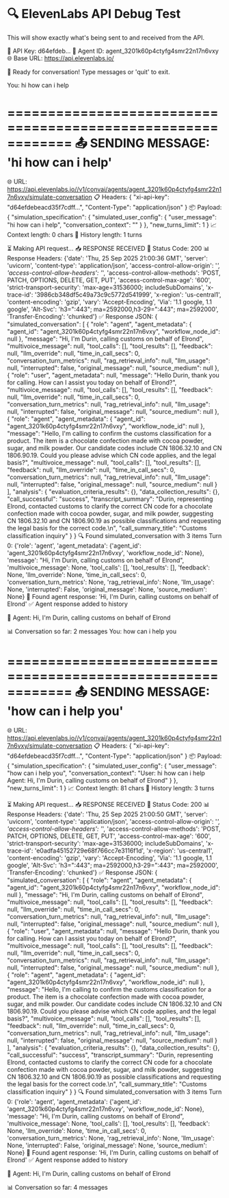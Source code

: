 🔍 ElevenLabs API Debug Test
==================================================
This will show exactly what's being sent to and received from the API.

🔑 API Key: d64efdeb...
🤖 Agent ID: agent_3201k60p4ctyfg4smr22n17n6vxy
🌐 Base URL: https://api.elevenlabs.io/

💬 Ready for conversation! Type messages or 'quit' to exit.

You: hi how can i help

============================================================
📤 SENDING MESSAGE: 'hi how can i help'
============================================================
🌐 URL: https://api.elevenlabs.io//v1/convai/agents/agent_3201k60p4ctyfg4smr22n17n6vxy/simulate-conversation
📋 Headers: {
  "xi-api-key": "d64efdebeacd35f7cdff...",
  "Content-Type": "application/json"
}
📦 Payload:
{
  "simulation_specification": {
    "simulated_user_config": {
      "user_message": "hi how can i help",
      "conversation_context": ""
    }
  },
  "new_turns_limit": 1
}
📈 Context length: 0 chars
💾 History length: 1 turns

⏳ Making API request...
📥 RESPONSE RECEIVED
🔢 Status Code: 200
📊 Response Headers: {'date': 'Thu, 25 Sep 2025 21:00:36 GMT', 'server': 'uvicorn', 'content-type': 'application/json', 'access-control-allow-origin': '*', 'access-control-allow-headers': '*', 'access-control-allow-methods': 'POST, PATCH, OPTIONS, DELETE, GET, PUT', 'access-control-max-age': '600', 'strict-transport-security': 'max-age=31536000; includeSubDomains', 'x-trace-id': '3986cb348df5c49a73c9c5772d541999', 'x-region': 'us-central1', 'content-encoding': 'gzip', 'vary': 'Accept-Encoding', 'Via': '1.1 google, 1.1 google', 'Alt-Svc': 'h3=":443"; ma=2592000,h3-29=":443"; ma=2592000', 'Transfer-Encoding': 'chunked'}
✅ Response JSON:
{
  "simulated_conversation": [
    {
      "role": "agent",
      "agent_metadata": {
        "agent_id": "agent_3201k60p4ctyfg4smr22n17n6vxy",
        "workflow_node_id": null
      },
      "message": "Hi, I'm Durin, calling customs on behalf of Elrond",
      "multivoice_message": null,
      "tool_calls": [],
      "tool_results": [],
      "feedback": null,
      "llm_override": null,
      "time_in_call_secs": 0,
      "conversation_turn_metrics": null,
      "rag_retrieval_info": null,
      "llm_usage": null,
      "interrupted": false,
      "original_message": null,
      "source_medium": null
    },
    {
      "role": "user",
      "agent_metadata": null,
      "message": "Hello Durin, thank you for calling.  How can I assist you today on behalf of Elrond?",
      "multivoice_message": null,
      "tool_calls": [],
      "tool_results": [],
      "feedback": null,
      "llm_override": null,
      "time_in_call_secs": 0,
      "conversation_turn_metrics": null,
      "rag_retrieval_info": null,
      "llm_usage": null,
      "interrupted": false,
      "original_message": null,
      "source_medium": null
    },
    {
      "role": "agent",
      "agent_metadata": {
        "agent_id": "agent_3201k60p4ctyfg4smr22n17n6vxy",
        "workflow_node_id": null
      },
      "message": "Hello, I'm calling to confirm the customs classification for a product.  The item is a chocolate confection made with cocoa powder, sugar, and milk powder.  Our candidate codes include CN 1806.32.10 and CN 1806.90.19.  Could you please advise which CN code applies, and the legal basis?",
      "multivoice_message": null,
      "tool_calls": [],
      "tool_results": [],
      "feedback": null,
      "llm_override": null,
      "time_in_call_secs": 0,
      "conversation_turn_metrics": null,
      "rag_retrieval_info": null,
      "llm_usage": null,
      "interrupted": false,
      "original_message": null,
      "source_medium": null
    }
  ],
  "analysis": {
    "evaluation_criteria_results": {},
    "data_collection_results": {},
    "call_successful": "success",
    "transcript_summary": "Durin, representing Elrond, contacted customs to clarify the correct CN code for a chocolate confection made with cocoa powder, sugar, and milk powder, suggesting CN 1806.32.10 and CN 1806.90.19 as possible classifications and requesting the legal basis for the correct code.\n",
    "call_summary_title": "Customs classification inquiry"
  }
}
🔍 Found simulated_conversation with 3 items
   Turn 0: {'role': 'agent', 'agent_metadata': {'agent_id': 'agent_3201k60p4ctyfg4smr22n17n6vxy', 'workflow_node_id': None}, 'message': "Hi, I'm Durin, calling customs on behalf of Elrond", 'multivoice_message': None, 'tool_calls': [], 'tool_results': [], 'feedback': None, 'llm_override': None, 'time_in_call_secs': 0, 'conversation_turn_metrics': None, 'rag_retrieval_info': None, 'llm_usage': None, 'interrupted': False, 'original_message': None, 'source_medium': None}
🎯 Found agent response: 'Hi, I'm Durin, calling customs on behalf of Elrond'
✅ Agent response added to history

🤖 Agent: Hi, I'm Durin, calling customs on behalf of Elrond

📊 Conversation so far: 2 messages
You: how can i help you 

============================================================
📤 SENDING MESSAGE: 'how can i help you'
============================================================
🌐 URL: https://api.elevenlabs.io//v1/convai/agents/agent_3201k60p4ctyfg4smr22n17n6vxy/simulate-conversation
📋 Headers: {
  "xi-api-key": "d64efdebeacd35f7cdff...",
  "Content-Type": "application/json"
}
📦 Payload:
{
  "simulation_specification": {
    "simulated_user_config": {
      "user_message": "how can i help you",
      "conversation_context": "User: hi how can i help Agent: Hi, I'm Durin, calling customs on behalf of Elrond"
    }
  },
  "new_turns_limit": 1
}
📈 Context length: 81 chars
💾 History length: 3 turns

⏳ Making API request...
📥 RESPONSE RECEIVED
🔢 Status Code: 200
📊 Response Headers: {'date': 'Thu, 25 Sep 2025 21:00:50 GMT', 'server': 'uvicorn', 'content-type': 'application/json', 'access-control-allow-origin': '*', 'access-control-allow-headers': '*', 'access-control-allow-methods': 'POST, PATCH, OPTIONS, DELETE, GET, PUT', 'access-control-max-age': '600', 'strict-transport-security': 'max-age=31536000; includeSubDomains', 'x-trace-id': 'e0adfa45152729e68f766cc7e3116f1d', 'x-region': 'us-central1', 'content-encoding': 'gzip', 'vary': 'Accept-Encoding', 'Via': '1.1 google, 1.1 google', 'Alt-Svc': 'h3=":443"; ma=2592000,h3-29=":443"; ma=2592000', 'Transfer-Encoding': 'chunked'}
✅ Response JSON:
{
  "simulated_conversation": [
    {
      "role": "agent",
      "agent_metadata": {
        "agent_id": "agent_3201k60p4ctyfg4smr22n17n6vxy",
        "workflow_node_id": null
      },
      "message": "Hi, I'm Durin, calling customs on behalf of Elrond",
      "multivoice_message": null,
      "tool_calls": [],
      "tool_results": [],
      "feedback": null,
      "llm_override": null,
      "time_in_call_secs": 0,
      "conversation_turn_metrics": null,
      "rag_retrieval_info": null,
      "llm_usage": null,
      "interrupted": false,
      "original_message": null,
      "source_medium": null
    },
    {
      "role": "user",
      "agent_metadata": null,
      "message": "Hello Durin, thank you for calling.  How can I assist you today on behalf of Elrond?",
      "multivoice_message": null,
      "tool_calls": [],
      "tool_results": [],
      "feedback": null,
      "llm_override": null,
      "time_in_call_secs": 0,
      "conversation_turn_metrics": null,
      "rag_retrieval_info": null,
      "llm_usage": null,
      "interrupted": false,
      "original_message": null,
      "source_medium": null
    },
    {
      "role": "agent",
      "agent_metadata": {
        "agent_id": "agent_3201k60p4ctyfg4smr22n17n6vxy",
        "workflow_node_id": null
      },
      "message": "Hello, I'm calling to confirm the customs classification for a product.  The item is a chocolate confection made with cocoa powder, sugar, and milk powder.  Our candidate codes include CN 1806.32.10 and CN 1806.90.19.  Could you please advise which CN code applies, and the legal basis?",
      "multivoice_message": null,
      "tool_calls": [],
      "tool_results": [],
      "feedback": null,
      "llm_override": null,
      "time_in_call_secs": 0,
      "conversation_turn_metrics": null,
      "rag_retrieval_info": null,
      "llm_usage": null,
      "interrupted": false,
      "original_message": null,
      "source_medium": null
    }
  ],
  "analysis": {
    "evaluation_criteria_results": {},
    "data_collection_results": {},
    "call_successful": "success",
    "transcript_summary": "Durin, representing Elrond, contacted customs to clarify the correct CN code for a chocolate confection made with cocoa powder, sugar, and milk powder, suggesting CN 1806.32.10 and CN 1806.90.19 as possible classifications and requesting the legal basis for the correct code.\n",
    "call_summary_title": "Customs classification inquiry"
  }
}
🔍 Found simulated_conversation with 3 items
   Turn 0: {'role': 'agent', 'agent_metadata': {'agent_id': 'agent_3201k60p4ctyfg4smr22n17n6vxy', 'workflow_node_id': None}, 'message': "Hi, I'm Durin, calling customs on behalf of Elrond", 'multivoice_message': None, 'tool_calls': [], 'tool_results': [], 'feedback': None, 'llm_override': None, 'time_in_call_secs': 0, 'conversation_turn_metrics': None, 'rag_retrieval_info': None, 'llm_usage': None, 'interrupted': False, 'original_message': None, 'source_medium': None}
🎯 Found agent response: 'Hi, I'm Durin, calling customs on behalf of Elrond'
✅ Agent response added to history

🤖 Agent: Hi, I'm Durin, calling customs on behalf of Elrond

📊 Conversation so far: 4 messages